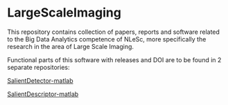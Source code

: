 # LargeScaleImaging
This repository contains collection of papers, reports and software related to the Big Data Analytics competence of NLeSc, more specifically the research in the area of Large Scale Imaging.


Functional parts of this software with releases and DOI are to be found in 2 separate repositories:

[SalientDetector-matlab](https://github.com/NLeSC/SalientDetector-matlab)

[SalientDescriptor-matlab](https://github.com/NLeSC/SalientDescriptor-matlab)
